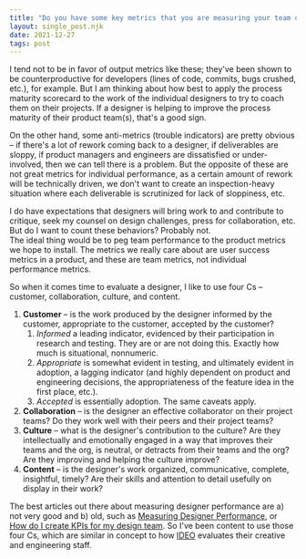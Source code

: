 ```yaml
---
title: "Do you have some key metrics that you are measuring your team on (number of items added to the pattern library, number of customer interviews, etc)?"
layout: single_post.njk
date: 2021-12-27
tags: post
---
```


I tend not to be in favor of output metrics like these; they've been shown to be counterproductive for developers (lines of code, commits, bugs crushed, etc.), for example. But I am thinking about how best to apply the process maturity scorecard to the work of the individual designers to try to coach them on their projects. If a designer is helping to improve the process maturity of their product team(s), that's a good sign.

On the other hand, some anti-metrics (trouble indicators) are pretty obvious – if there's a lot of rework coming back to a designer, if deliverables are sloppy, if product managers and engineers are dissatisfied or under-involved, then we can tell there is a problem. But the opposite of these are not great metrics for individual performance, as a certain amount of rework will be technically driven, we don't want to create an inspection-heavy situation where each deliverable is scrutinized for lack of sloppiness, etc.

I do have expectations that designers will bring work to and contribute to critique, seek my counsel on design challenges, press for collaboration, etc. But do I want to count these behaviors? Probably not.  
The ideal thing would be to peg team performance to the product metrics we hope to install. The metrics we really care about are user success metrics in a product, and these are team metrics, not individual performance metrics.

So when it comes time to evaluate a designer, I like to use four Cs – customer, collaboration, culture, and content.

1. **Customer** – is the work produced by the designer informed by the customer, appropriate to the customer, accepted by the customer?
    1. _Informed_ a leading indicator, evidenced by their participation in research and testing. They are or are not doing this. Exactly how much is situational, nonnumeric.
    2. _Appropriate_ is somewhat evident in testing, and ultimately evident in adoption, a lagging indicator (and highly dependent on product and engineering decisions, the appropriateness of the feature idea in the first place, etc.).
    3. _Accepted_ is essentially adoption. The same caveats apply.
2. **Collaboration** – is the designer an effective collaborator on their project teams? Do they work well with their peers and their project teams?
3. **Culture** – what is the designer's contribution to the culture? Are they intellectually and emotionally engaged in a way that improves their teams and the org, is neutral, or detracts from their teams and the org? Are they improving and helping the culture improve?
4. **Content** – is the designer's work organized, communicative, complete, insightful, timely? Are their skills and attention to detail usefully on display in their work?

The best articles out there about measuring designer performance are a) not very good and b) old, such as [Measuring Designer Performance](https://uxcellence.com/2016/measuring-designer-performance), or [How do I create KPIs for my design team](https://www.quora.com/How-do-I-create-KPIs-for-my-design-team). So I've been content to use those four Cs, which are similar in concept to how [IDEO](https://ideo.com) evaluates their creative and engineering staff.
